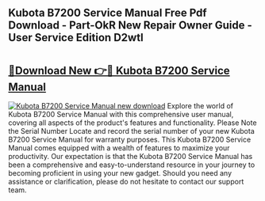 ## Kubota B7200 Service Manual Free Pdf Download - Part-OkR New Repair Owner Guide - User Service Edition D2wtl

# <h2><a href="http://bc21329.oget.top/?id=Kubota+B7200+Service+Manual">🔗Download New 👉🔴 Kubota B7200 Service Manual</a></h2>

[![Kubota B7200 Service Manual new download](https://i.imgur.com/5g1atiW.png)](http://bc21329.oget.top/?id=Kubota+B7200+Service+Manual)
Explore the world of Kubota B7200 Service Manual with this comprehensive user manual, covering all aspects of the product's features and functionality. Please Note the Serial Number Locate and record the serial number of your new Kubota B7200 Service Manual for warranty purposes. This Kubota B7200 Service Manual comes equipped with a wealth of features to maximize your productivity. Our expectation is that the Kubota B7200 Service Manual has been a comprehensive and easy-to-understand resource in your journey to becoming proficient in using your new gadget. Should you need any assistance or clarification, please do not hesitate to contact our support team.
